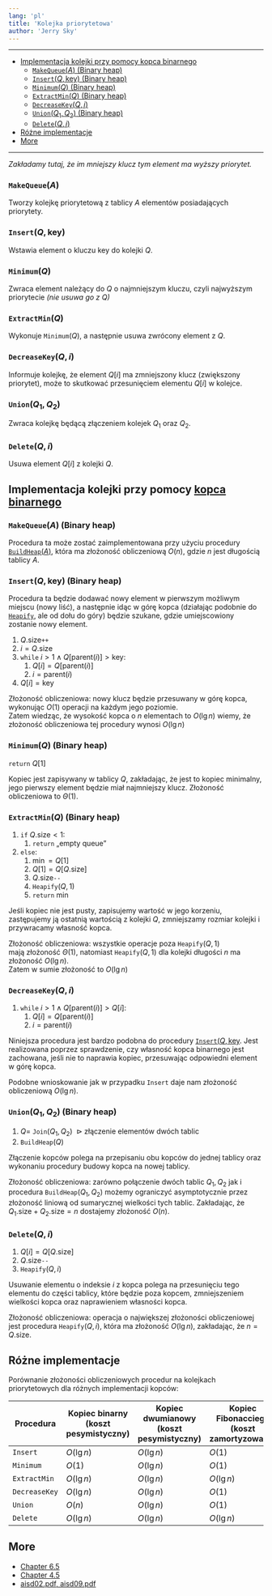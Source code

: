 ```yaml
---
lang: 'pl'
title: 'Kolejka priorytetowa'
author: 'Jerry Sky'
---
```


---

- [Implementacja kolejki przy pomocy kopca binarnego](#implementacja-kolejki-przy-pomocy-kopca-binarnego)
    - [`MakeQueue`$(A)$ (Binary heap)](#makequeuea-binary-heap)
    - [`Insert`$(Q,\mathrm{key})$ (Binary heap)](#insertqmathrmkey-binary-heap)
    - [`Minimum`$(Q)$ (Binary heap)](#minimumq-binary-heap)
    - [`ExtractMin`$(Q)$ (Binary heap)](#extractminq-binary-heap)
    - [`DecreaseKey`$(Q,i)$](#decreasekeyqi-1)
    - [`Union`$(Q_1, Q_2)$ (Binary heap)](#unionq_1-q_2-binary-heap)
    - [`Delete`$(Q,i)$](#deleteqi-1)
- [Różne implementacje](#różne-implementacje)
- [More](#more)

---

*Zakładamy tutaj, że im mniejszy klucz tym element ma wyższy priorytet.*

### `MakeQueue`$(A)$

Tworzy kolejkę priorytetową z tablicy $A$ elementów posiadających priorytety.

### `Insert`$(Q, \mathrm{key})$

Wstawia element o kluczu $\mathrm{key}$ do kolejki $Q$.

### `Minimum`$(Q)$

Zwraca element należący do $Q$ o najmniejszym kluczu, czyli najwyższym priorytecie *(nie usuwa go z $Q$)*

### `ExtractMin`$(Q)$

Wykonuje `Minimum`$(Q)$, a następnie usuwa zwrócony element z $Q$.

### `DecreaseKey`$(Q,i)$

Informuje kolejkę, że element $Q[i]$ ma zmniejszony klucz (zwiększony priorytet), może to skutkować przesunięciem elementu $Q[i]$ w kolejce.

### `Union`$(Q_1, Q_2)$

Zwraca kolejkę będącą złączeniem kolejek $Q_1$ oraz $Q_2$.

### `Delete`$(Q,i)$

Usuwa element $Q[i]$ z kolejki $Q$.

## Implementacja kolejki przy pomocy [kopca binarnego](../2020-04-27/binary-heap.md)

### `MakeQueue`$(A)$ (Binary heap)

Procedura ta może zostać zaimplementowana przy użyciu procedury [`BuildHeap`$(A)$](../2020-04-27/binary-heap.md#buildheapa), która ma złożoność obliczeniową $O(n)$, gdzie $n$ jest długością tablicy $A$.

### `Insert`$(Q,\mathrm{key})$ (Binary heap)

Procedura ta będzie dodawać nowy element w pierwszym możliwym miejscu (nowy liść), a następnie idąc w górę kopca (działając podobnie do [`Heapify`](../2020-04-27/binary-heap.md#heapifyai), ale od dołu do góry) będzie szukane, gdzie umiejscowiony zostanie nowy element.

1. $Q.\mathrm{size}$`++`
2. $i = Q.\mathrm{size}$
3. `while` $i > 1 \land Q[\mathrm{parent}(i)] > \mathrm{key}$:
   1. $Q[i] = Q[\mathrm{parent}(i)]$
   2. $i = \mathrm{parent}(i)$
4. $Q[i] = \mathrm{key}$

Złożoność obliczeniowa: nowy klucz będzie przesuwany w górę kopca, wykonując $O(1)$ operacji na każdym jego poziomie.\
Zatem wiedząc, że wysokość kopca o $n$ elementach to $O(\lg n)$ wiemy, że złożoność obliczeniowa tej procedury wynosi $O(\lg n)$

### `Minimum`$(Q)$ (Binary heap)

`return` $Q[1]$

Kopiec jest zapisywany w tablicy $Q$, zakładając, że jest to kopiec minimalny, jego pierwszy element będzie miał najmniejszy klucz. Złożoność obliczeniowa to $\Theta(1)$.

### `ExtractMin`$(Q)$ (Binary heap)

1. `if` $Q.\mathrm{size} < 1$:
   1. `return` $\text{„empty queue”}$
2. `else`:
   1. $\min = Q[1]$
   2. $Q[1] = Q[Q.\mathrm{size}]$
   3. $Q.\mathrm{size}$`--`
   4. `Heapify`$(Q,1)$
   5. `return` $\min$

Jeśli kopiec nie jest pusty, zapisujemy wartość w jego korzeniu, zastępujemy ją ostatnią wartością z kolejki $Q$, zmniejszamy rozmiar kolejki i przywracamy własność kopca.

Złożoność obliczeniowa: wszystkie operacje poza `Heapify`$(Q,1)$ mają złożoność $\Theta(1)$, natomiast `Heapify`$(Q,1)$ dla kolejki długości $n$ ma złożoność $O(\lg n)$.\
Zatem w sumie złożoność to $O(\lg n)$

### `DecreaseKey`$(Q,i)$

1. `while` $i > 1 \land Q[\mathrm{parent}(i)] > Q[i]$:
   1. $Q[i] = Q[\mathrm{parent}(i)]$
   2. $i = \mathrm{parent}(i)$

Niniejsza procedura jest bardzo podobna do procedury [`Insert`$(Q,\mathrm{key}$](#insertqmathrmkey-binary-heap). Jest realizowana poprzez sprawdzenie, czy własność kopca binarnego jest zachowana, jeśli nie to naprawia kopiec, przesuwając odpowiedni element w górę kopca.

Podobne wnioskowanie jak w przypadku `Insert` daje nam złożoność obliczeniową $O(\lg n)$.

### `Union`$(Q_1, Q_2)$ (Binary heap)

1. $Q =$ `Join`$(Q_1, Q_2)$ $~\triangleright$ złączenie elementów dwóch tablic
2. `BuildHeap`$(Q)$

Złączenie kopców polega na przepisaniu obu kopców do jednej tablicy oraz wykonaniu procedury budowy kopca na nowej tablicy.

Złożoność obliczeniowa: zarówno połączenie dwóch tablic $Q_1, Q_2$ jak i procedura `BuildHeap`$(Q_1, Q_2)$ możemy ograniczyć asymptotycznie przez złożoność liniową od sumarycznej wielkości tych tablic. Zakładając, że $Q_1.\mathrm{size} + Q_2.\mathrm{size} = n$ dostajemy złożoność $O(n)$.

### `Delete`$(Q,i)$

1. $Q[i] = Q[Q.\mathrm{size}]$
2. $Q.\mathrm{size}$`--`
3. `Heapify`$(Q,i)$

Usuwanie elementu o indeksie $i$ z kopca polega na przesunięciu tego elementu do części tablicy, które będzie poza kopcem, zmniejszeniem wielkości kopca oraz naprawieniem własności kopca.

Złożoność obliczeniowa: operacja o największej złożoności obliczeniowej jest procedura `Heapify`$(Q,i)$, która ma złożoność $O(\lg n)$, zakładając, że $n = Q.\mathrm{size}$.

## Różne implementacje

Porównanie złożoności obliczeniowych procedur na kolejkach priorytetowych dla różnych implementacji kopców:

| Procedura     | Kopiec binarny (koszt pesymistyczny) | Kopiec dwumianowy (koszt pesymistyczny) | Kopiec Fibonacciego (koszt zamortyzowany) |
| ------------- | ------------------------------------ | --------------------------------------- | ----------------------------------------- |
| `Insert`      | $O(\lg n)$                           | $O(\lg n)$                              | $O(1)$                                    |
| `Minimum`     | $O(1)$                               | $O(\lg n)$                              | $O(1)$                                    |
| `ExtractMin`  | $O(\lg n)$                           | $O(\lg n)$                              | $O(\lg n)$                                |
| `DecreaseKey` | $O(\lg n)$                           | $O(\lg n)$                              | $O(1)$                                    |
| `Union`       | $O(n)$                               | $O(\lg n)$                              | $O(1)$                                    |
| `Delete`      | $O(\lg n)$                           | $O(\lg n)$                              | $O(\lg n)$                                |

## More

- [Chapter 6.5](https://web.ist.utl.pt/~fabio.ferreira/material/asa/clrs.pdf)
- [Chapter 4.5](http://algorithmics.lsi.upc.edu/docs/Dasgupta-Papadimitriou-Vazirani.pdf)
- [aisd02.pdf, aisd09.pdf](https://drive.google.com/drive/folders/0B83LMR1NBoUXLXdYZ2hsNFBqTTA)
